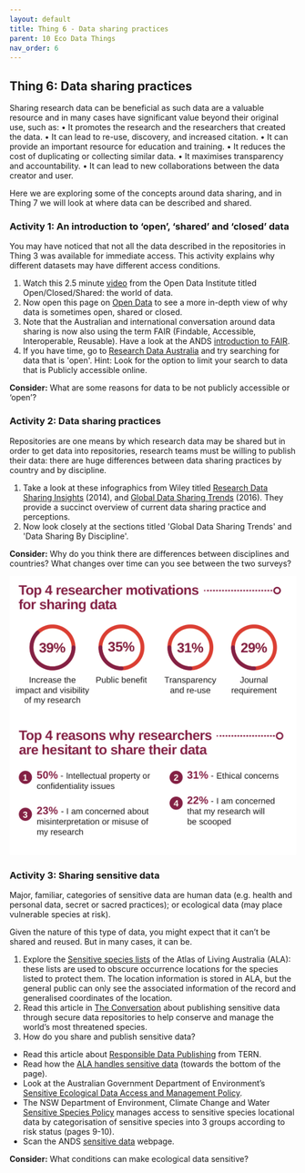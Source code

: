 ```yaml
---
layout: default
title: Thing 6 - Data sharing practices
parent: 10 Eco Data Things
nav_order: 6
---
```


## Thing 6: Data sharing practices
Sharing research data can be beneficial as such data are a valuable resource and in many cases have significant value beyond their original use, such as:
•	It promotes the research and the researchers that created the data.
•	It can lead to re-use, discovery, and increased citation.
•	It can provide an important resource for education and training.
•	It reduces the cost of duplicating or collecting similar data.
•	It maximises transparency and accountability.
•	It can lead to new collaborations between the data creator and user.

Here we are exploring some of the concepts around data sharing, and in Thing 7 we will look at where data can be described and shared.

### Activity 1: An introduction to ‘open’, ‘shared’ and ‘closed’ data
You may have noticed that not all the data described in the repositories in Thing 3 was available for immediate access. This activity explains why different datasets may have different access conditions.

1.	Watch this 2.5 minute [video](https://vimeo.com/125783029) from the Open Data Institute titled Open/Closed/Shared: the world of data.
2.	Now open this page on [Open Data](https://www.ands.org.au/working-with-data/articulating-the-value-of-open-data/open-data) to see a more in-depth view of why data is sometimes open, shared or closed.
3.	Note that the Australian and international conversation around data sharing is now also using the term FAIR (Findable, Accessible, Interoperable, Reusable). Have a look at the ANDS [introduction to FAIR](https://www.ands.org.au/working-with-data/fairdata).
4.	If you have time, go to [Research Data Australia](https://researchdata.ands.org.au/) and try searching for data that is 'open'. Hint: Look for the option to limit your search to data that is Publicly accessible online.

**Consider:** What are some reasons for data to be not publicly accessible or ‘open’?

### Activity 2: Data sharing practices
Repositories are one means by which research data may be shared but in order to get data into repositories, research teams must be willing to publish their data: there are huge differences between data sharing practices by country and by discipline.

1.	Take a look at these infographics from Wiley titled [Research Data Sharing Insights](http://www.acscinf.org/PDF/Giffi-%20Researcher%20Data%20Insights%20--%20Infographic%20FINAL%20REVISED.pdf) (2014), and [Global Data Sharing Trends](http://www.ands.org.au/__data/assets/pdf_file/0011/962282/Wiley-Global-Data-Sharing-Infographic-June-2017.pdf) (2016). They provide a succinct overview of current data sharing practice and perceptions.
2.	Now look closely at the sections titled 'Global Data Sharing Trends' and 'Data Sharing By Discipline'.

**Consider:** Why do you think there are differences between disciplines and countries? What changes over time can you see between the two surveys?

![](images/data-sharing.png)

### Activity 3: Sharing sensitive data  
Major, familiar, categories of sensitive data are human data (e.g. health and personal data, secret or sacred practices); or ecological data (may place vulnerable species at risk).

Given the nature of this type of data, you might expect that it can’t be shared and reused. But in many cases, it can be.

1.	Explore the [Sensitive species lists](https://lists.ala.org.au/public/speciesLists?q=sensitive) of the Atlas of Living Australia (ALA): these lists are used to obscure occurrence locations for the species listed to protect them. The location information is stored in ALA, but the general public can only see the associated information of the record and generalised coordinates of the location.
2.	Read this article in [The Conversation](https://theconversation.com/publish-and-dont-perish-how-to-keep-rare-species-data-away-from-poachers-80239) about publishing sensitive data through secure data repositories to help conserve and manage the world’s most threatened species.
3.	How do you share and publish sensitive data?
- Read this article about [Responsible Data Publishing](https://www.tern.org.au/Responsible-data-publishing-bgp4269.html) from TERN.
- Read how the [ALA handles sensitive data](https://www.ala.org.au/how-to-work-with-data/) (towards the bottom of the page).
- Look at the Australian Government Department of Environment’s [Sensitive Ecological Data Access and Management Policy](http://www.environment.gov.au/about-us/environmental-information-data/information-policy/sensitive-ecological-data-access-and-management-policy).
- The NSW Department of Environment, Climate Change and Water [Sensitive Species Policy](https://www.environment.nsw.gov.au/resources/nature/SensitiveSpeciesPolicyDEC09.pdf) manages access to sensitive species locational data by categorisation of sensitive species into 3 groups according to risk status (pages 9-10).
- Scan the ANDS [sensitive data](https://www.ands.org.au/working-with-data/sensitive-data/sharing-sensitive-data) webpage.

**Consider:** What conditions can make ecological data sensitive?
